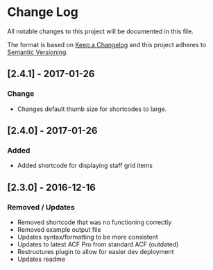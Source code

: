 # Change Log
All notable changes to this project will be documented in this file.

The format is based on [Keep a Changelog](http://keepachangelog.com/)
and this project adheres to [Semantic Versioning](http://semver.org/).

## [2.4.1] - 2017-01-26
### Change
- Changes default thumb size for shortcodes to large.

## [2.4.0] - 2017-01-26
### Added
- Added shortcode for displaying staff grid items

## [2.3.0] - 2016-12-16
### Removed / Updates
- Removed shortcode that was no functioning correctly
- Removed example output file
- Updates syntax/formatting to be more consistent
- Updates to latest ACF Pro from standard ACF (outdated)
- Restructures plugin to allow for easier dev deployment
- Updates readme
